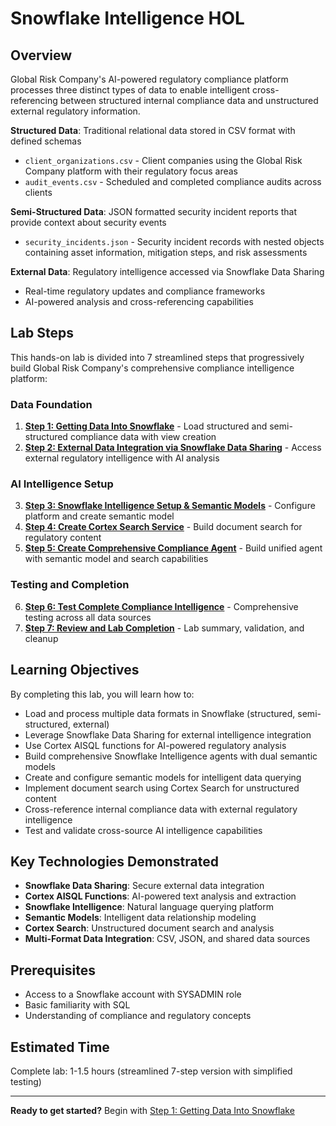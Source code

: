 # Snowflake Intelligence HOL

## Overview

Global Risk Company's AI-powered regulatory compliance platform processes three distinct types of data to enable intelligent cross-referencing between structured internal compliance data and unstructured external regulatory information.

**Structured Data**: Traditional relational data stored in CSV format with defined schemas
- `client_organizations.csv` - Client companies using the Global Risk Company platform with their regulatory focus areas
- `audit_events.csv` - Scheduled and completed compliance audits across clients

**Semi-Structured Data**: JSON formatted security incident reports that provide context about security events
- `security_incidents.json` - Security incident records with nested objects containing asset information, mitigation steps, and risk assessments

**External Data**: Regulatory intelligence accessed via Snowflake Data Sharing
- Real-time regulatory updates and compliance frameworks
- AI-powered analysis and cross-referencing capabilities

## Lab Steps

This hands-on lab is divided into 7 streamlined steps that progressively build Global Risk Company's comprehensive compliance intelligence platform:

### Data Foundation
1. [**Step 1: Getting Data Into Snowflake**](step-01.md) - Load structured and semi-structured compliance data with view creation
2. [**Step 2: External Data Integration via Snowflake Data Sharing**](step-02.md) - Access external regulatory intelligence with AI analysis

### AI Intelligence Setup
3. [**Step 3: Snowflake Intelligence Setup & Semantic Models**](step-03.md) - Configure platform and create semantic model
4. [**Step 4: Create Cortex Search Service**](step-04.md) - Build document search for regulatory content
5. [**Step 5: Create Comprehensive Compliance Agent**](step-05.md) - Build unified agent with semantic model and search capabilities

### Testing and Completion
6. [**Step 6: Test Complete Compliance Intelligence**](step-06.md) - Comprehensive testing across all data sources
7. [**Step 7: Review and Lab Completion**](step-07.md) - Lab summary, validation, and cleanup

## Learning Objectives

By completing this lab, you will learn how to:
- Load and process multiple data formats in Snowflake (structured, semi-structured, external)
- Leverage Snowflake Data Sharing for external intelligence integration
- Use Cortex AISQL functions for AI-powered regulatory analysis
- Build comprehensive Snowflake Intelligence agents with dual semantic models
- Create and configure semantic models for intelligent data querying
- Implement document search using Cortex Search for unstructured content
- Cross-reference internal compliance data with external regulatory intelligence
- Test and validate cross-source AI intelligence capabilities

## Key Technologies Demonstrated

- **Snowflake Data Sharing**: Secure external data integration
- **Cortex AISQL Functions**: AI-powered text analysis and extraction
- **Snowflake Intelligence**: Natural language querying platform
- **Semantic Models**: Intelligent data relationship modeling
- **Cortex Search**: Unstructured document search and analysis
- **Multi-Format Data Integration**: CSV, JSON, and shared data sources

## Prerequisites

- Access to a Snowflake account with SYSADMIN role
- Basic familiarity with SQL
- Understanding of compliance and regulatory concepts

## Estimated Time

Complete lab: 1-1.5 hours (streamlined 7-step version with simplified testing)

---

**Ready to get started?** Begin with [Step 1: Getting Data Into Snowflake](step-01.md)
